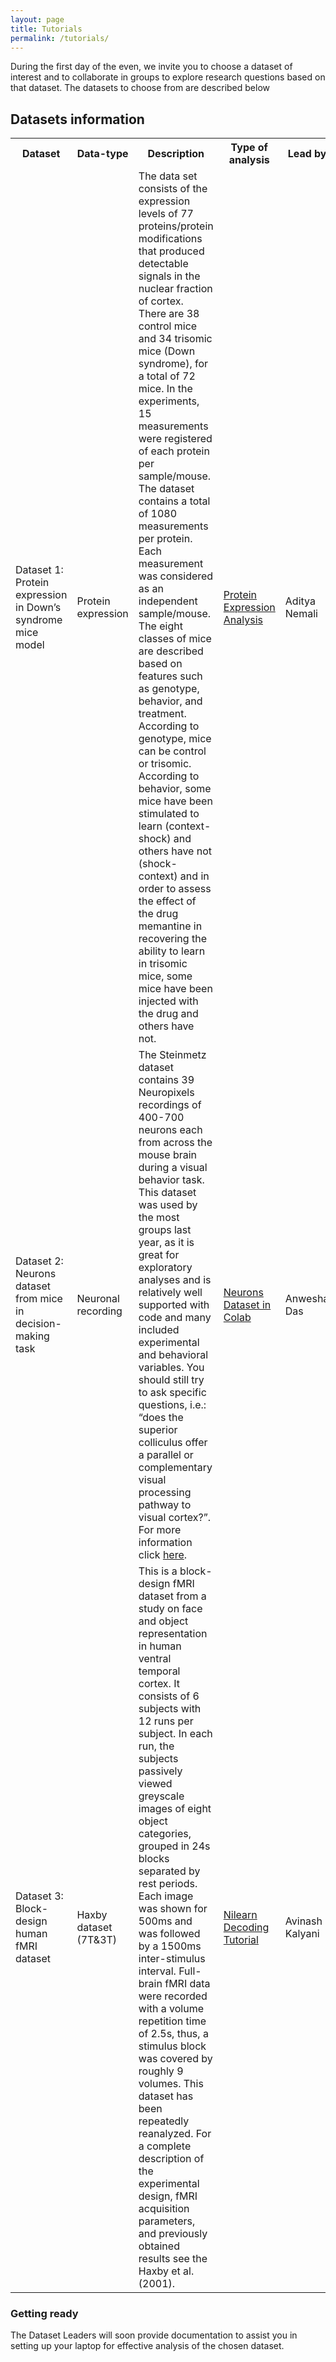 ```yaml
---
layout: page
title: Tutorials
permalink: /tutorials/
---
```


During the first day of the even, we invite you to choose a dataset of interest and to collaborate in groups to explore research questions based on that dataset. 
The datasets to choose from are described below

## Datasets information


  <table>
    <tr>
      <th>Dataset</th>
      <th>Data-type</th>
      <th>Description</th>
      <th>Type of analysis</th>
      <th>Lead by</th>
    </tr>
    <tr>
      <td>Dataset 1: Protein expression in Down’s syndrome mice model</td>
      <td>Protein expression</td>
      <td>
        The data set consists of the expression levels of 77 proteins/protein modifications that produced detectable signals in the nuclear fraction of cortex. There are 38 control mice and 34 trisomic mice (Down syndrome), for a total of 72 mice. In the experiments, 15 measurements were registered of each protein per sample/mouse. The dataset contains a total of 1080 measurements per protein. Each measurement was considered as an independent sample/mouse. The eight classes of mice are described based on features such as genotype, behavior, and treatment. According to genotype, mice can be control or trisomic. According to behavior, some mice have been stimulated to learn (context-shock) and others have not (shock-context) and in order to assess the effect of the drug memantine in recovering the ability to learn in trisomic mice, some mice have been injected with the drug and others have not.
      </td>
      <td><a href="https://www.kaggle.com/code/ruslankl/protein-expression-analysis">Protein Expression Analysis</a></td>
      <td>Aditya Nemali</td>
    </tr>
    <tr>
      <td>Dataset 2: Neurons dataset from mice in decision-making task</td>
      <td>Neuronal recording</td>
      <td>
       The Steinmetz dataset contains 39 Neuropixels recordings of 400-700 neurons each from across the mouse brain during a visual behavior task. This dataset was used by the most groups last year, as it is great for exploratory analyses and is relatively well supported with code and many included experimental and behavioral variables. You should still try to ask specific questions, i.e.: “does the superior colliculus offer a parallel or complementary visual processing pathway to visual cortex?”. For more information click <a href="https://www.youtube.com/watch?v=WXn4-FpVaOo" target="_blank">here</a>.
      </td>
      <td><a href="https://colab.research.google.com/github/NeuromatchAcademy/course-content/blob/main/projects/neurons/load_steinmetz_decisions.ipynb">Neurons Dataset in Colab</a></td>
      <td>Anwesha Das</td>
    </tr>
    <tr>
      <td>Dataset 3: Block-design human fMRI dataset</td>
      <td>Haxby dataset (7T&3T)</td>
      <td>  
        This is a block-design fMRI dataset from a study on face and object representation in human ventral temporal cortex. It consists of 6 subjects with 12 runs per subject. In each run, the subjects passively viewed greyscale images of eight object categories, grouped in 24s blocks separated by rest periods. Each image was shown for 500ms and was followed by a 1500ms inter-stimulus interval. Full-brain fMRI data were recorded with a volume repetition time of 2.5s, thus, a stimulus block was covered by roughly 9 volumes. This dataset has been repeatedly reanalyzed. For a complete description of the experimental design, fMRI acquisition parameters, and previously obtained results see the Haxby et al. (2001).
      </td>
      <td><a href="https://nilearn.github.io/dev/auto_examples/00_tutorials/plot_decoding_tutorial.html">Nilearn Decoding Tutorial</a></td>
      <td>Avinash Kalyani</td>
    </tr>
  </table>

### Getting ready 
The Dataset Leaders will soon provide documentation to assist you in setting up your laptop for effective analysis of the chosen dataset.

